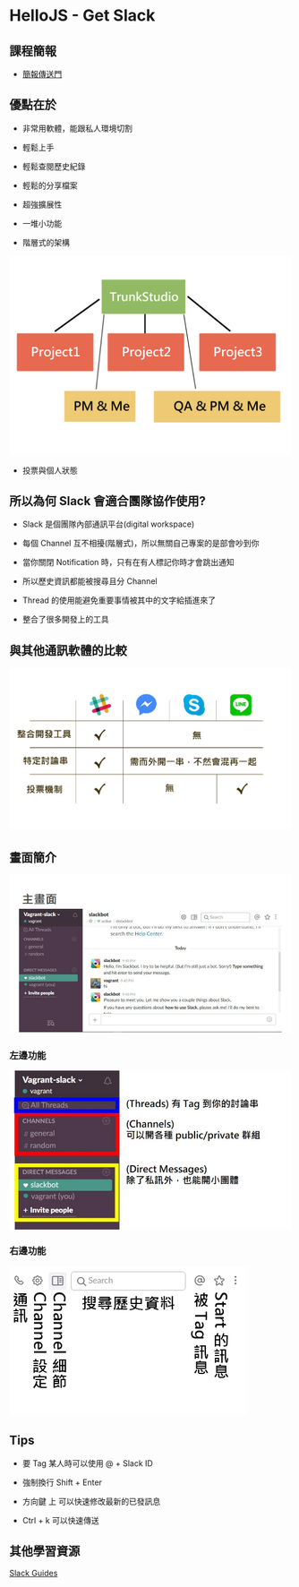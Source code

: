 # HelloJS - Get Slack

## 課程簡報

- [簡報傳送門](https://www.slideshare.net/trunk-studio/hellojs-get-slack)

## 優點在於

- 非常用軟體，能跟私人環境切割

- 輕鬆上手

- 輕鬆查閱歷史紀錄

- 輕鬆的分享檔案

- 超強擴展性

- 一堆小功能

- 階層式的架構

![](./img/layout.jpg)

- 投票與個人狀態



## 所以為何 Slack 會適合團隊協作使用?

- Slack 是個團隊內部通訊平台(digital workspace)

- 每個 Channel 互不相擾(階層式)，所以無關自己專案的是部會吵到你

- 當你關閉 Notification 時，只有在有人標記你時才會跳出通知

- 所以歷史資訊都能被搜尋且分 Channel

- Thread 的使用能避免重要事情被其中的文字給插進來了

- 整合了很多開發上的工具



## 與其他通訊軟體的比較

![](./img/vs.jpg)


## 畫面簡介

![](./img/main.jpg)

### 左邊功能

![](./img/left.jpg)

### 右邊功能

![](./img/right.jpg)



## Tips

- 要 Tag 某人時可以使用 @ + Slack ID

- 強制換行 Shift + Enter

- 方向鍵 上 可以快速修改最新的已發訊息

- Ctrl + k 可以快速傳送



## 其他學習資源

[Slack Guides](https://get.slack.help/hc/en-us/categories/202622877-Slack-Guides)

